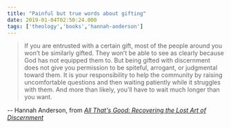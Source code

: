 ```yaml
---
title: "Painful but true words about gifting"
date: 2019-01-04T02:50:24.000
tags: ['theology','books','hannah-anderson']
---
```


> If you are entrusted with a certain gift, most of the people around you won’t be similarly gifted. They won’t be able to see as clearly because God has not equipped them to. But being gifted with discernment does not give you permission to be spiteful, arrogant, or judgmental toward them. It is your responsibility to help the community by raising uncomfortable questions and then waiting patiently while it struggles with them. And more than likely, you’ll have to wait much longer than you want.

\-- Hannah Anderson, from [_All That's Good: Recovering the Lost Art of Discernment_](https://www.amazon.com/dp/0802418554/ref=cm_sw_r_cp_tai_MOSlCbZ4J5B4G)

